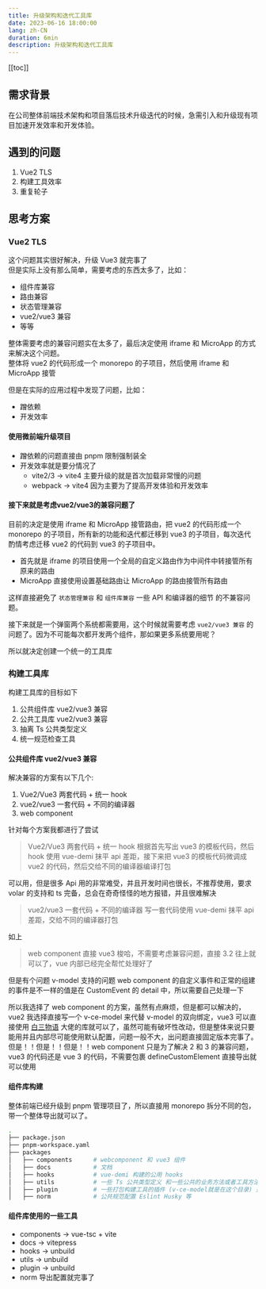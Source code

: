 ```yaml
---
title: 升级架构和迭代工具库
date: 2023-06-16 18:00:00
lang: zh-CN
duration: 6min
description: 升级架构和迭代工具库
---
```


[[toc]]

## 需求背景
在公司整体前端技术架构和项目落后技术升级迭代的时候，急需引入和升级现有项目加速开发效率和开发体验。

## 遇到的问题
1. Vue2 TLS
2. 构建工具效率
3. 重复轮子

## 思考方案

### Vue2 TLS
这个问题其实很好解决，升级 Vue3 就完事了<br/>
但是实际上没有那么简单，需要考虑的东西太多了，比如：

- 组件库兼容
- 路由兼容
- 状态管理兼容
- vue2/vue3 兼容
- 等等

整体需要考虑的兼容问题实在太多了，最后决定使用 iframe 和 MicroApp 的方式来解决这个问题。<br/>
整体将 vue2 的代码形成一个 monorepo 的子项目，然后使用 iframe 和 MicroApp 接管<br/>

但是在实际的应用过程中发现了问题，比如：
- 蹭依赖
- 开发效率

#### 使用微前端升级项目
- 蹭依赖的问题直接由 pnpm 限制强制装全
- 开发效率就是要分情况了
  - vite2/3 -> vite4 主要升级的就是首次加载非常慢的问题
  - webpack -> vite4 因为主要为了提高开发体验和开发效率

#### 接下来就是考虑vue2/vue3的兼容问题了
目前的决定是使用 iframe 和 MicroApp 接管路由，把 vue2 的代码形成一个 monorepo 的子项目，所有新的功能和迭代都迁移到 vue3 的子项目，每次迭代酌情考虑迁移 vue2 的代码到 vue3 的子项目中。

- 首先就是 iframe 的项目使用一个全局的自定义路由作为中间件中转接管所有原来的路由
- MicroApp 直接使用设置基础路由让 MicroApp 的路由接管所有路由

这样直接避免了 `状态管理兼容` 和 `组件库兼容` 一些 API 和编译器的细节 的不兼容问题。

接下来就是一个弹窗两个系统都需要用，这个时候就需要考虑 `vue2/vue3 兼容` 的问题了。因为不可能每次都开发两个组件，那如果更多系统要用呢？<br/>

所以就决定创建一个统一的工具库



### 构建工具库
构建工具库的目标如下
1. 公共组件库 vue2/vue3 兼容
2. 公共工具库 vue2/vue3 兼容
3. 抽离 Ts 公共类型定义
4. 统一规范检查工具

#### 公共组件库 vue2/vue3 兼容
解决兼容的方案有以下几个:
1. Vue2/Vue3 两套代码 + 统一 hook
2. vue2/vue3 一套代码 + 不同的编译器
3. web component

针对每个方案我都进行了尝试
> Vue2/Vue3 两套代码 + 统一 hook
根据首先写出 vue3 的模板代码，然后 hook 使用 vue-demi 抹平 api 差距，接下来把 vue3 的模板代码微调成 vue2 的代码，然后交给不同的编译器编译打包

可以用，但是很多 Api 用的非常难受，并且开发时间也很长，不推荐使用，要求 volar 的支持和 ts 完备，总会在奇奇怪怪的地方报错，并且很难解决

> vue2/vue3 一套代码 + 不同的编译器
写一套代码使用 vue-demi 抹平 api 差距，交给不同的编译器打包

如上

> web component
直接 vue3 梭哈，不需要考虑兼容问题，直接 3.2 往上就可以了，vue 内部已经完全帮忙处理好了

但是有个问题 v-model 支持的问题 web component 的自定义事件和正常的组建的事件是不一样的值是在 CustomEvent 的 detail 中，所以需要自己处理一下

所以我选择了 web component 的方案，虽然有点麻烦，但是都可以解决的，vue2 我选择直接写一个 v-ce-model 来代替 v-model 的双向绑定，vue3 可以直接使用 [白三物语](https://github.com/baiwusanyu-c/unplugin-vue-ce) 大佬的库就可以了，虽然可能有破坏性改动，但是整体来说只要能用并且内部尽可能使用默认配置，问题一般不大，出问题直接固定版本完事了。但是！！但是！！但是！！web component 只是为了解决 2 和 3 的兼容问题，vue3 的代码还是 vue 3 的代码，不需要包裹 defineCustomElement 直接导出就可以使用

#### 组件库构建
整体前端已经升级到 pnpm 管理项目了，所以直接用 monorepo 拆分不同的包，带一个整体导出就可以了。

```bash
.
├── package.json
├── pnpm-workspace.yaml
├── packages
│   ├── components      # webcomponent 和 vue3 组件
│   ├── docs            # 文档
│   ├── hooks           # vue-demi 构建的公用 hooks
│   ├── utils           # 一些 Ts 公共类型定义 和一些公共的业务方法或者工具方法
│   ├── plugin          # 一些打包构建工具的插件 (v-ce-model就是在这个目录) 并且还有一些其他的插件
│   ├── norm            # 公共规范配置 Eslint Husky 等
```

#### 组件库使用的一些工具
- components -> vue-tsc + vite
- docs -> vitepress
- hooks -> unbuild
- utils -> unbuild
- plugin -> unbuild
- norm 导出配置就完事了
